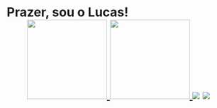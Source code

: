 <h1>Prazer, sou o Lucas!<br>

  
<div align="center">
  <a href="https://github.com/lima1301lucas">
  <img height="180em" src="https://github-readme-stats.vercel.app/api?username=lima1301lucas&show_icons=true&theme=react&include_all_commits=true&count_private=true"/>
  <img height="180em" src="https://github-readme-stats.vercel.app/api/top-langs/?username=lima1301lucas&layout=compact&langs_count=7&theme=react"/>
    <a href = "mailto:lima1301lucas@gmail.com"><img src="https://img.shields.io/badge/-Gmail-%23333?style=for-the-badge&logo=gmail&logoColor=white" target="_blank"></a>
  <a href="https://www.linkedin.com/in/lucas-lima-1301/" target="_blank"><img src="https://img.shields.io/badge/-LinkedIn-%230077B5?style=for-the-badge&logo=linkedin&logoColor=white" target="_blank"></a> 
</div>
<div> 
  
</div>
